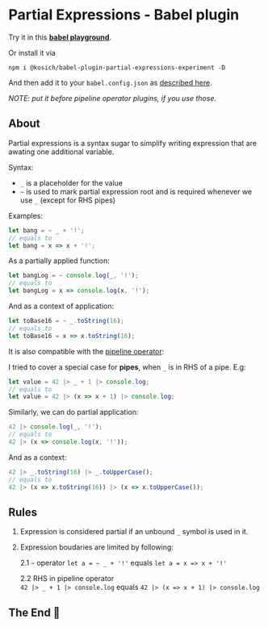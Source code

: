 # Partial Expressions - Babel plugin

Try it in this **[babel playground](https://babeljs.io/repl#?browsers=defaults%2C%20not%20ie%2011%2C%20not%20ie_mob%2011&build=&builtIns=usage&corejs=3.6&spec=false&loose=false&code_lz=DYUwLgBAlgdgxhAvBAfhA-hA1BAjAbgCg4B7GAZxNADpgSBzACljkYBZcBKTow0SAA5QBIACZIIbAAwQAPgD4M2CACYipClRC0GjISNE8gA&debug=false&forceAllTransforms=false&shippedProposals=false&circleciRepo=&evaluate=false&fileSize=false&timeTravel=false&sourceType=module&lineWrap=false&presets=stage-0%2Cstage-1&prettier=false&targets=&version=7.13.17&externalPlugins=%40kosich%2Fbabel-plugin-partial-expressions-experiment%400.0.4)**.

Or install it via

```
npm i @kosich/babel-plugin-partial-expressions-experiment -D
```

And then add it to your `babel.config.json` as [described here](https://babeljs.io/docs/en/plugins).

_NOTE: put it before pipeline operator plugins, if you use those._

## About

Partial expressions is a syntax sugar to simplify writing expression that are awating one additional variable.

Syntax:
- `_` is a placeholder for the value
- `~` is used to mark partial expression root and is required whenever we use `_` (except for RHS pipes)

Examples:

```js
let bang = ~ _ + '!';
// equals to
let bang = x => x + '!';
```

As a partially applied function:

```js
let bangLog = ~ console.log(_, '!');
// equals to
let bangLog = x => console.log(x, '!');
```

And as a context of application:

```js
let toBase16 = ~ _.toString(16);
// equals to
let toBase16 = x => x.toString(16);
```

It is also compatible with the [pipeline operator](https://github.com/tc39/proposal-pipeline-operator):

I tried to cover a special case for **pipes**, when `_` is in RHS of a pipe. E.g:

```js
let value = 42 |> _ + 1 |> console.log;
// equals to
let value = 42 |> (x => x + 1) |> console.log;
```

Similarly, we can do partial application:

```js
42 |> console.log(_, '!');
// equals to
42 |> (x => console.log(x, '!'));
```

And as a context:

```js
42 |> _.toString(16) |> _.toUpperCase();
// equals to
42 |> (x => x.toString(16)) |> (x => x.toUpperCase());
```

## Rules

1. Expression is considered partial if an unbound `_` symbol is used in it.

2. Expression boudaries are limited by following:

    2.1 `~` operator
    `let a = ~ _ + '!'` equals `let a = x => x + '!'`

    2.2 RHS in pipeline operator    
    `42 |> _ + 1 |> console.log` equals `42 |> (x => x + 1) |> console.log`

## The End 🙂
